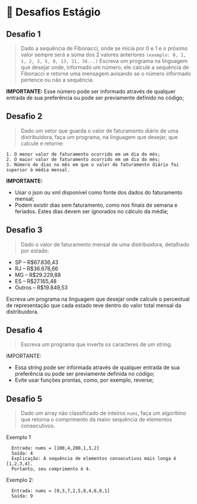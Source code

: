 # 🧠 Desafios Estágio

## Desafio 1
>Dado a sequência de Fibonacci, onde se inicia por 0 e 1 e o próximo valor sempre será a soma dos 2 valores anteriores
```(exemplo: 0, 1, 1, 2, 3, 5, 8, 13, 21, 34...)```
>Escreva um programa na linguagem que desejar onde, informado um número, ele calcule a sequência de Fibonacci e retorne uma mensagem avisando se o número informado pertence ou não a sequência.

**IMPORTANTE:** 
Esse número pode ser informado através de qualquer entrada de sua preferência ou pode ser previamente definido no código;

## Desafio 2
>Dado um vetor que guarda o valor de faturamento diário de uma distribuidora, faça um programa, na linguagem que desejar, que calcule e retorne:
```
1. O menor valor de faturamento ocorrido em um dia do mês;
2. O maior valor de faturamento ocorrido em um dia do mês;
3. Número de dias no mês em que o valor de faturamento diário foi superior à média mensal.
```

**IMPORTANTE:**
* Usar o json ou xml disponível como fonte dos dados do faturamento mensal;
* Podem existir dias sem faturamento, como nos finais de semana e feriados. Estes dias devem ser ignorados no cálculo da média;

## Desafio 3
>Dado o valor de faturamento mensal de uma distribuidora, detalhado por estado:
* SP – R$67.836,43
* RJ – R$36.678,66
* MG – R$29.229,88
* ES – R$27.165,48
* Outros – R$19.849,53

Escreva um programa na linguagem que desejar onde calcule o percentual de representação que cada estado teve dentro do valor total mensal da distribuidora.  

## Desafio 4
>Escreva um programa que inverta os caracteres de um string.

IMPORTANTE:
* Essa string pode ser informada através de qualquer entrada de sua preferência ou pode ser previamente definida no código;
* Evite usar funções prontas, como, por exemplo, reverse;

## Desafio 5
>Dado um array não classificado de inteiros `nums`, faça um algoritimo que retorna o comprimento da maior sequência de elementos consecutivos.

Exemplo 1
```
  Entrada: nums = [100,4,200,1,3,2]
  Saída: 4
  Explicação: A sequência de elementos consecutivos mais longa é [1,2,3,4].
  Portanto, seu comprimento é 4.
```
Exemplo 2:
```
  Entrada: nums = [0,3,7,2,5,8,4,6,0,1]
  Saída: 9
```

